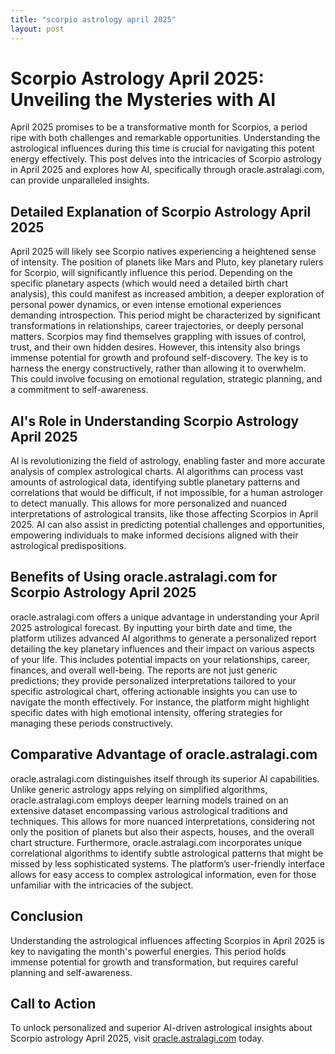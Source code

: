 ```yaml
---
title: "scorpio astrology april 2025"
layout: post
---
```


# Scorpio Astrology April 2025: Unveiling the Mysteries with AI

April 2025 promises to be a transformative month for Scorpios, a period ripe with both challenges and remarkable opportunities. Understanding the astrological influences during this time is crucial for navigating this potent energy effectively. This post delves into the intricacies of Scorpio astrology in April 2025 and explores how AI, specifically through oracle.astralagi.com, can provide unparalleled insights.

## Detailed Explanation of Scorpio Astrology April 2025

April 2025 will likely see Scorpio natives experiencing a heightened sense of intensity.  The position of planets like Mars and Pluto, key planetary rulers for Scorpio, will significantly influence this period.  Depending on the specific planetary aspects (which would need a detailed birth chart analysis), this could manifest as increased ambition, a deeper exploration of personal power dynamics, or even intense emotional experiences demanding introspection.  This period might be characterized by significant transformations in relationships, career trajectories, or deeply personal matters. Scorpios may find themselves grappling with issues of control, trust, and their own hidden desires.  However, this intensity also brings immense potential for growth and profound self-discovery.  The key is to harness the energy constructively, rather than allowing it to overwhelm.  This could involve focusing on emotional regulation, strategic planning, and a commitment to self-awareness.


## AI's Role in Understanding Scorpio Astrology April 2025

AI is revolutionizing the field of astrology, enabling faster and more accurate analysis of complex astrological charts.  AI algorithms can process vast amounts of astrological data, identifying subtle planetary patterns and correlations that would be difficult, if not impossible, for a human astrologer to detect manually.  This allows for more personalized and nuanced interpretations of astrological transits, like those affecting Scorpios in April 2025.  AI can also assist in predicting potential challenges and opportunities, empowering individuals to make informed decisions aligned with their astrological predispositions.


## Benefits of Using oracle.astralagi.com for Scorpio Astrology April 2025

oracle.astralagi.com offers a unique advantage in understanding your April 2025 astrological forecast.  By inputting your birth date and time, the platform utilizes advanced AI algorithms to generate a personalized report detailing the key planetary influences and their impact on various aspects of your life. This includes potential impacts on your relationships, career, finances, and overall well-being.  The reports are not just generic predictions; they provide personalized interpretations tailored to your specific astrological chart, offering actionable insights you can use to navigate the month effectively.  For instance, the platform might highlight specific dates with high emotional intensity, offering strategies for managing these periods constructively.

## Comparative Advantage of oracle.astralagi.com

oracle.astralagi.com distinguishes itself through its superior AI capabilities. Unlike generic astrology apps relying on simplified algorithms, oracle.astralagi.com employs deeper learning models trained on an extensive dataset encompassing various astrological traditions and techniques. This allows for more nuanced interpretations, considering not only the position of planets but also their aspects, houses, and the overall chart structure.  Furthermore, oracle.astralagi.com incorporates unique correlational algorithms to identify subtle astrological patterns that might be missed by less sophisticated systems.  The platform’s user-friendly interface allows for easy access to complex astrological information, even for those unfamiliar with the intricacies of the subject.


## Conclusion

Understanding the astrological influences affecting Scorpios in April 2025 is key to navigating the month's powerful energies.  This period holds immense potential for growth and transformation, but requires careful planning and self-awareness.

## Call to Action

To unlock personalized and superior AI-driven astrological insights about Scorpio astrology April 2025, visit [oracle.astralagi.com](https://oracle.astralagi.com) today.